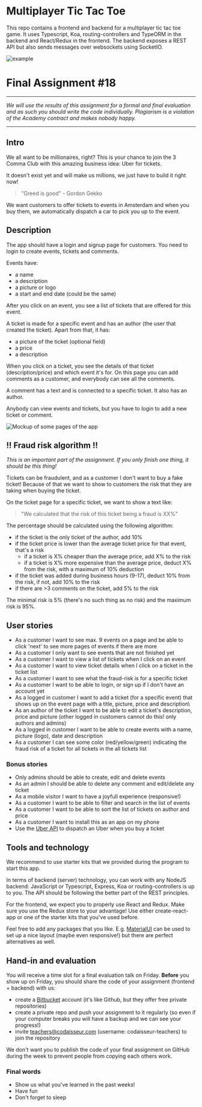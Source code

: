 # Multiplayer Tic Tac Toe

This repo contains a frontend and backend for a multiplayer tic tac toe game. It uses Typescript, Koa, routing-controllers and TypeORM in the backend and React/Redux in the frontend. The backend exposes a REST API but also sends messages over websockets using SocketIO. 

![example](https://cd.sseu.re/tictactoe-low.gif)


# Final Assignment #18

***

_We will use the results of this assignment for a formal and final evaluation and as such you should write the code individually. Plagiarism is a violation of the Academy contract and makes nobody happy._

***

## Intro

We all want to be millionaires, right? This is your chance to join the 3 Comma Club with this amazing business idea: Uber for tickets. 

It doesn't exist yet and will make us millions, we just have to build it right now!

> "Greed is good" - Gordon Gekko

We want customers to offer tickets to events in Amsterdam and when you buy them, we automatically dispatch a car to pick you up to the event. 

## Description

The app should have a login and signup page for customers. You need to login to create events, tickets and comments. 

Events have:

* a name
* a description
* a picture or logo
* a start and end date (could be the same)

After you click on an event, you see a list of tickets that are offered for this event.

A ticket is made for a specific event and has an author (the user that created the ticket). Apart from that, it has:

* a picture of the ticket (optional field)
* a price
* a description

When you click on a ticket, you see the details of that ticket (description/price) and which event it's for. On this page you can add comments as a customer, and everybody can see all the comments.

A comment has a text and is connected to a specific ticket. It also has an author. 

Anybody can view events and tickets, but you have to login to add a new ticket or comment. 

![Mockup of some pages of the app](https://cd.sseu.re/final-assignment-mockup.png)

## !! Fraud risk algorithm !!

_This is an important part of the assignment. If you only finish one thing, it should be this thing!_

Tickets can be fraudulent, and as a customer I don't want to buy a fake ticket! Because of that we want to show to customers the risk that they are taking when buying the ticket. 

On the ticket page for a specific ticket, we want to show a text like:

> "We calculated that the risk of this ticket being a fraud is XX%"

The percentage should be calculated using the following algorithm:

* if the ticket is the only ticket of the author, add 10%
* if the ticket price is lower than the average ticket price for that event, that's a risk
	* if a ticket is X% cheaper than the average price, add X% to the risk 
	* if a ticket is X% more expensive than the average price, deduct X% from the risk, with a maximum of 10% deduction
* if the ticket was added during business hours (9-17), deduct 10% from the risk, if not, add 10% to the risk
* if there are >3 comments on the ticket, add 5% to the risk

The minimal risk is 5% (there's no such thing as no risk) and the maximum risk is 95%. 

## User stories

* As a customer I want to see max. 9 events on a page and be able to click 'next' to see more pages of events if there are more
* As a customer I only want to see events that are not finished yet
* As a customer I want to view a list of tickets when I click on an event
* As a customer I want to view ticket details when I click on a ticket in the ticket list
* As a customer I want to see what the fraud-risk is for a specific ticket
* As a customer I want to be able to login, or sign up if I don't have an account yet
* As a logged in customer I want to add a ticket (for a specific event) that shows up on the event page with a title, picture, price and description\
* As an author of the ticket I want to be able to edit a ticket's description, price and picture (other logged in customers cannot do this! only authors and admins)
* As a logged in customer I want to be able to create events with a name, picture (logo), date and description
* As a customer I can see some color (red/yellow/green) indicating the fraud risk of a ticket for all tickets in the all tickets list

### Bonus stories

* Only admins should be able to create, edit and delete events
* As an admin I should be able to delete any comment and edit/delete any ticket
* As a mobile visitor I want to have a joyfull experience (responsive!)
* As a customer I want to be able to filter and search in the list of events
* As a customer I want to be able to sort the list of tickets on author and price
* As a customer I want to install this as an app on my phone
* Use the [Uber API](https://developer.uber.com) to dispatch an Uber when you buy a ticket

## Tools and technology

We recommend to use starter kits that we provided during the program to start this app.

In terms of backend (server) technology, you can work with any NodeJS backend: JavaScript or Typescript, Express, Koa or routing-controllers is up to you. The API should be following the better part of the REST principles. 

For the frontend, we expect you to properly use React and Redux. Make sure you use the Redux store to your advantage! Use either create-react-app or one of the starter kits that you've used before. 

Feel free to add any packages that you like. E.g. [MaterialUI](https://material-ui.com) can be used to set up a nice layout (maybe even responsive!) but there are perfect alternatives as well.

## Hand-in and evaluation

You will receive a time slot for a final evaluation talk on Friday. **Before** you show up on Friday, you should share the code of your assignment (frontend + backend) with us:

* create a [Bitbucket](https://bitbucket.org) account (it's like Github, but they offer free private repositories)
* create a private repo and push your assignment to it regularly (so even if your computer breaks you will have a backup and we can see your progress!)
* invite teachers@codaisseur.com (username: codaisseur-teachers) to join the repository

We don't want you to publish the code of your final assignment on GitHub during the week to prevent people from copying each others work. 

### Final words

* Show us what you've learned in the past weeks!
* Have fun
* Don't forget to sleep
